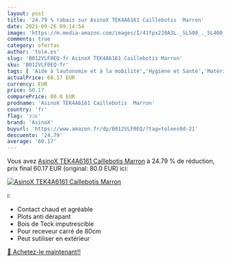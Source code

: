 ```yaml
---
layout: post
title: '24.79 % rabais sur AsinoX TEK4A6161 Caillebotis  Marron'
date: 2021-09-26 09:14:54
image: 'https://m.media-amazon.com/images/I/41fpx2J0A3L._SL500_._SL400_.jpg'
comments: true
category: ofertas
author: 'tole.es'
slug: 'B012VLF0EQ-fr AsinoX TEK4A6161 Caillebotis Marron'
sku: 'B012VLF0EQ-fr'
tags: [ 'Aide à lautonomie et à la mobilité','Hygiène et Santé','Matériel et fournitures médicales','Planches de bain','Sécurité et aides de salle de bain','asinox', ]
actualPrice: 60.17 EUR
currency: EUR
price: 60.17
comparePrice: 80.0 EUR
prodname: 'AsinoX TEK4A6161 Caillebotis  Marron'
country: 'fr'
flag: '🇫🇷'
brand: 'AsinoX'
buyurl: 'https://www.amazon.fr/dp/B012VLF0EQ/?tag=tolees0d-21'
descuento: '24.79'
average: '60.17'
---
```


Vous avez [AsinoX TEK4A6161 Caillebotis  Marron](https://www.amazon.fr/dp/B012VLF0EQ/?tag=tolees0d-21)  à  24.79 % de réduction, prix final  60.17 EUR (original: 80.0 EUR) ici:

[![AsinoX TEK4A6161 Caillebotis  Marron](https://m.media-amazon.com/images/I/41fpx2J0A3L._SL500_._SL400_.jpg)](https://www.amazon.fr/dp/B012VLF0EQ/?tag=tolees0d-21)

ℹ️:

- Contact chaud et agréable
- Plots anti dérapant
- Bois de Teck imputrescible
- Pour receveur carré de 80cm
- Peut sutiliser en extérieur

[🛒 Achetez-le maintenant!!](https://www.amazon.fr/dp/B012VLF0EQ/?tag=tolees0d-21)
